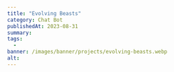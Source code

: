 ```yaml
---
title: "Evolving Beasts"
category: Chat Bot
publishedAt: 2023-08-31
summary: 
tags: 
  - 
banner: /images/banner/projects/evolving-beasts.webp
alt: 
---
```

